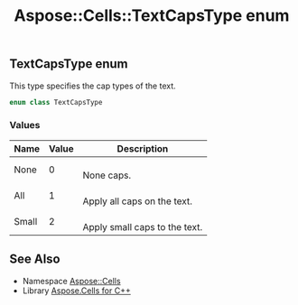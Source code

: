﻿---
title: Aspose::Cells::TextCapsType enum
linktitle: TextCapsType
second_title: Aspose.Cells for C++ API Reference
description: 'Aspose::Cells::TextCapsType enum. This type specifies the cap types of the text in C++.'
type: docs
weight: 25600
url: /cpp/aspose.cells/textcapstype/
---
## TextCapsType enum


This type specifies the cap types of the text.

```cpp
enum class TextCapsType
```

### Values

| Name | Value | Description |
| --- | --- | --- |
| None | 0 | <br>None caps. |
| All | 1 | <br>Apply all caps on the text. |
| Small | 2 | <br>Apply small caps to the text. |

## See Also

* Namespace [Aspose::Cells](../)
* Library [Aspose.Cells for C++](../../)
